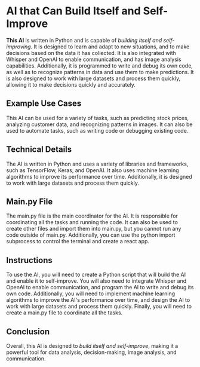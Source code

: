 
<h1>AI that Can Build Itself and Self-Improve</h1>

<p><strong>This AI</strong> is written in Python and is capable of <em>building itself and self-improving</em>. It is designed to learn and adapt to new situations, and to make decisions based on the data it has collected. It is also integrated with Whisper and OpenAI to enable communication, and has image analysis capabilities. Additionally, it is programmed to write and debug its own code, as well as to recognize patterns in data and use them to make predictions. It is also designed to work with large datasets and process them quickly, allowing it to make decisions quickly and accurately.</p>

<h2>Example Use Cases</h2>

<p>This AI can be used for a variety of tasks, such as predicting stock prices, analyzing customer data, and recognizing patterns in images. It can also be used to automate tasks, such as writing code or debugging existing code.</p>

<h2>Technical Details</h2>

<p>The AI is written in Python and uses a variety of libraries and frameworks, such as TensorFlow, Keras, and OpenAI. It also uses machine learning algorithms to improve its performance over time. Additionally, it is designed to work with large datasets and process them quickly.</p>

<h2>Main.py File</h2>

<p>The main.py file is the main coordinator for the AI. It is responsible for coordinating all the tasks and running the code. It can also be used to create other files and import them into main.py, but you cannot run any code outside of main.py. Additionally, you can use the python import subprocess to control the terminal and create a react app.</p>

<h2>Instructions</h2>

<p>To use the AI, you will need to create a Python script that will build the AI and enable it to self-improve. You will also need to integrate Whisper and OpenAI to enable communication, and program the AI to write and debug its own code. Additionally, you will need to implement machine learning algorithms to improve the AI's performance over time, and design the AI to work with large datasets and process them quickly. Finally, you will need to create a main.py file to coordinate all the tasks.</p>

<h2>Conclusion</h2>

<p>Overall, this AI is designed to <em>build itself and self-improve</em>, making it a powerful tool for data analysis, decision-making, image analysis, and communication.</p>
